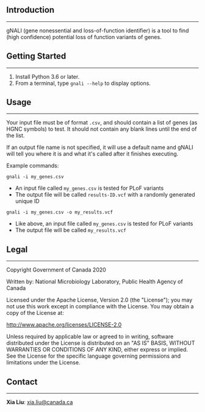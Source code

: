 ## Introduction ##
------------------

gNALI (gene nonessential and loss-of-function identifier) is a tool to find (high confidence) 
potential loss of function variants of genes.

## Getting Started ##
---------------------

1. Install Python 3.6 or later.
2. From a terminal, type `gnali --help` to display options.

## Usage ##
-----------

Your input file must be of format `.csv`, and should contain a list of genes
(as HGNC symbols) to test. It should not contain any blank lines until the end of the list.

If an output file name is not specified, it will use a default name and gNALI
will tell you where it is and what it's called after it finishes executing.

Example commands:

`gnali -i my_genes.csv`
* An input file called `my_genes.csv` is tested for PLoF variants
* The output file will be called `results-ID.vcf` with a randomly generated unique ID

`gnali -i my_genes.csv -o my_results.vcf`
* Like above, an input file called `my_genes.csv` is tested for PLoF variants
* The output file will be called `my_results.vcf`

## Legal ##
-----------

Copyright Government of Canada 2020

Written by: National Microbiology Laboratory, Public Health Agency of Canada

Licensed under the Apache License, Version 2.0 (the "License"); you may not use
this work except in compliance with the License. You may obtain a copy of the
License at:

http://www.apache.org/licenses/LICENSE-2.0

Unless required by applicable law or agreed to in writing, software distributed
under the License is distributed on an "AS IS" BASIS, WITHOUT WARRANTIES OR
CONDITIONS OF ANY KIND, either express or implied. See the License for the
specific language governing permissions and limitations under the License.

## Contact ##
-------------

**Xia Liu**: xia.liu@canada.ca


